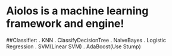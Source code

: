 # Aiolos is a machine learning framework and engine!
##Classifier:
    . KNN
    . ClassifyDecisionTree
    . NaiveBayes
    . Logistic Regression
    . SVM(Linear SVM)
    . AdaBoost(Use Stump)